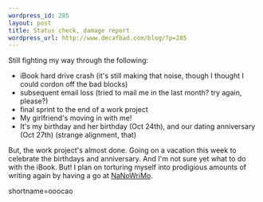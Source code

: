 ```yaml
--- 
wordpress_id: 285
layout: post
title: Status check, damage report
wordpress_url: http://www.decafbad.com/blog/?p=285
---
```

Still fighting my way through the following: <ul><li>iBook hard drive crash (it's still making that noise, though I thought I could cordon off the bad blocks)</li><li>subsequent email loss (tried to mail me in the last month?  try again, please?)</li><li>final sprint to the end of a work project</li><li>My girlfriend's moving in with me!</li><li>It's my birthday and her birthday (Oct 24th), and our dating anniversary (Oct 27th) (strange alignment, that)</li></ul>But, the work project's almost done.  Going on a vacation this week to celebrate the birthdays and anniversary.  And I'm not sure yet what to do with the iBook.  But!  I plan on torturing myself into prodigious amounts of writing again by having a go at <a href="http://www.google.com/url?sa=U&amp;start=1&amp;q=http://www.nanowrimo.com/&amp;e=653">NaNoWriMo</a>.
<!--more-->
shortname=ooocao
